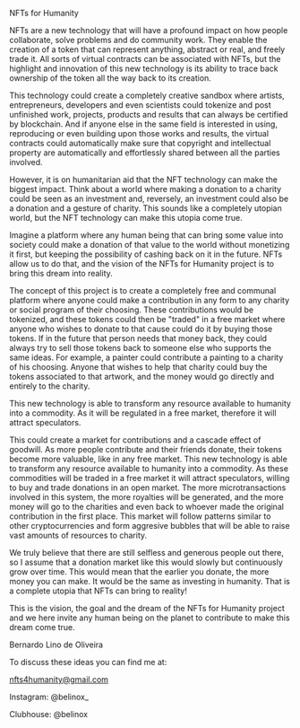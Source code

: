 NFTs for Humanity

NFTs are a new technology that will have a profound impact on how people
collaborate, solve problems and do community work. They enable the creation
of a token that can represent anything, abstract or real, and freely trade it. All
sorts of virtual contracts can be associated with NFTs, but the highlight and
innovation of this new technology is its ability to trace back ownership of the
token all the way back to its creation.

This technology could create a completely creative sandbox where artists,
entrepreneurs, developers and even scientists could tokenize and post
unfinished work, projects, products and results that can always be certified by
blockchain. And if anyone else in the same field is interested in using,
reproducing or even building upon those works and results, the virtual contracts
could automatically make sure that copyright and intellectual property are
automatically and effortlessly shared between all the parties involved.

However, it is on humanitarian aid that the NFT technology can make the
biggest impact. Think about a world where making a donation to a charity could
be seen as an investment and, reversely, an investment could also be a
donation and a gesture of charity. This sounds like a completely utopian world,
but the NFT technology can make this utopia come true.

Imagine a platform where any human being that can bring some value into
society could make a donation of that value to the world without monetizing it
first, but keeping the possibility of cashing back on it in the future. NFTs allow
us to do that, and the vision of the NFTs for Humanity project is to bring this
dream into reality.

The concept of this project is to create a completely free and communal
platform where anyone could make a contribution in any form to any charity or
social program of their choosing. These contributions would be tokenized, and
these tokens could then be &quot;traded&quot; in a free market where anyone who wishes
to donate to that cause could do it by buying those tokens. If in the future that
person needs that money back, they could always try to sell those tokens back
to someone else who supports the same ideas. For example, a painter could
contribute a painting to a charity of his choosing. Anyone that wishes to help
that charity could buy the tokens associated to that artwork, and the money
would go directly and entirely to the charity.

This new technology is able to transform any resource available to humanity into a commodity.
As it will be regulated in a free market, therefore it will attract speculators.

This could create a market for contributions and a cascade effect of goodwill. As
more people contribute and their friends donate, their tokens become more
valuable, like in any free market. This new technology is able to transform any resource available to humanity into a commodity.
As these commodities will be traded in a free market it will attract speculators, willing to buy and trade donations in an open market.
The more microtransactions involved in this system, the more
royalties will be generated, and the more money will go to the charities and
even back to whoever made the original contribution in the first place.
This market will follow patterns similar to other cryptocurrencies and form aggresive bubbles that will be able to raise vast amounts of resources to charity.

We truly believe that there are still selfless and generous people out there, so I
assume that a donation market like this would slowly but continuously grow over
time. This would mean that the earlier you donate, the more money you can
make. It would be the same as investing in humanity. That is a complete utopia
that NFTs can bring to reality!

This is the vision, the goal and the dream of the NFTs for Humanity project and
we here invite any human being on the planet to contribute to make this dream
come true.

Bernardo Lino de Oliveira



To discuss these ideas you can find me at:

nfts4humanity@gmail.com

Instagram: @belinox_

Clubhouse: @belinox
